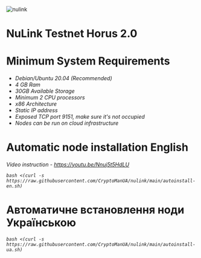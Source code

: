 ![nulink](https://github.com/CryptoManUA/nulink/assets/143862878/344b1023-afa7-49ff-a559-b932673d3b9f)


# NuLink Testnet Horus 2.0

<h1>Minimum System Requirements<h6>

 - Debian/Ubuntu 20.04 (Recommended)
 - 4 GB Ram
 - 30GB Available Storage
 - Minimum 2 CPU processors
 - x86 Architecture
 - Static IP address
 - Exposed TCP port 9151, make sure it's not occupied
 - Nodes can be run on cloud infrastructure


<h1>Automatic node installation English<h6>

Video instruction - https://youtu.be/Nnuj5t5HdLU


```
bash <(curl -s https://raw.githubusercontent.com/CryptoManUA/nulink/main/autoinstall-en.sh)
```
<h1>Автоматичне встановлення ноди Українською<h6>

```
bash <(curl -s https://raw.githubusercontent.com/CryptoManUA/nulink/main/autoinstall-ua.sh)
```
